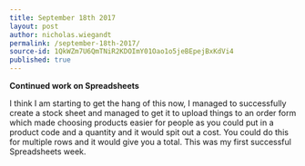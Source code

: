 ```yaml
---
title: September 18th 2017
layout: post
author: nicholas.wiegandt
permalink: /september-18th-2017/
source-id: 1QkWZm7U6QmTNiR2KDOImY01Oao1o5jeBEpejBxKdVi4
published: true
---
```

**Continued work on Spreadsheets**

I think I am starting to get the hang of this now, I managed to successfully create a stock sheet and managed to get it to upload things to an order form which made choosing products easier for people as you could put in a product code and a quantity and it would spit out a cost. You could do this for multiple rows and it would give you a total. This was my first successful Spreadsheets week.

